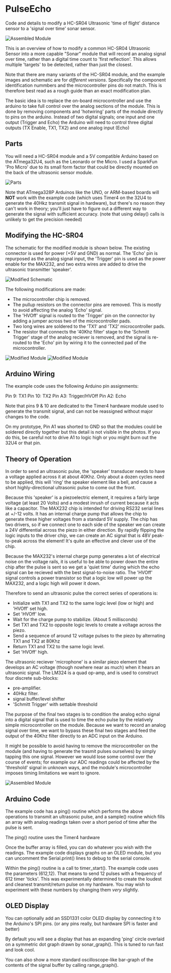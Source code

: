 # PulseEcho
Code and details to modify a HC-SR04 Ultrasonic 'time of flight' distance sensor to a 'signal over time' sonar sensor.

![Assembled Module](assembled_2.jpg)

This is an overview of how to modify a common HC-SR04 Ultrasonic Sensor into a more capable "Sonar" module that will record an analog signal over time, rather than a digital time count to 'first reflection'. This allows multiple 'targets' to be detected, rather than just the closest.

Note that there are many variants of the HC-SR04 module, and the example images and schematic are for _different versions_. Specifically the component identification nummbers and the microcontroller pins do not match. This is therefore best read as a rough guide than an exact modification plan.

The basic idea is to replace the on-board microcontroller and use the arduino to take full control over the analog sections of the module. This is done by removing components and 'hotwiring' parts of the module directly to pins on the arduino. Instead of two digital signals; one input and one output (Trigger and Echo) the Arduino will need to control three digital outputs (TX Enable, TX1, TX2) and one analog input (Echo)

## Parts
You will need a HC-SR04 module and a 5V compatible Arduino based on the ATmega32U4, such as the Leonardo or the Micro. I used a SparkFun 'Pro Micro' due to its small form factor that could be directly mounted on the back of the ultrasonic sensor module. 

![Parts](parts_1.jpg)

Note that ATmega328P Arduinos like the UNO, or ARM-based boards will **NOT** work with the example code (which uses Timer4 on the 32U4 to generate the 40Hkz transmit signal in hardware), but there's no reason they can't work in theory; you'll just have to figure out a different way to generate the signal with sufficient accuracy. (note that using delay() calls is unlikely to get the precision needed)

## Modifying the HC-SR04

The schematic for the modified module is shown below. The existing connector is used for power (+5V and GND) as normal. The 'Echo' pin is repurposed as the analog signal input, the 'Trigger' pin is used as the power enable for the MAX232, and two extra wires are added to drive the ultrasonic transmitter 'speaker'. 

![Modified Schematic](HCSR02_schematic.jpg)

The following modifications are made:
* The microcontroller chip is removed.
* The pullup resistors on the connector pins are removed. This is mostly to avoid affecting the analog 'Echo' signal.
* The 'HVOff' signal is routed to the 'Trigger' pin on the connector by adding a jumper across two of the microcontroller pads.
* Two long wires are soldered to the 'TX1' and 'TX2' microcontroller pads.
* The resistor that connects the '40Khz filter' stage to the 'Schmitt Trigger' stage of the analog reciever is removed, and the signal is re-routed to the 'Echo' pin by wiring it to the connected pad of the microcontroller.

![Modified Module](modified_1.jpg)
![Modified Module](modified_2.jpg)

## Arduino Wiring
The example code uses the following Arduino pin assignments:

Pin 9:  TX1
Pin 10: TX2
Pin A3: Trigger/HVOff
Pin A2: Echo

Note that pins 9 & 10 are dedicated to the Timer4 hardware module used to generate the transmit signal, and can not be reassigned without major changes to the code. 

On my prototype, Pin A1 was shorted to GND so that the modules could be soldered directly together but this detail is not visible in the photos. If you do this, be careful not to drive A1 to logic high or you might burn out the 32U4 or that pin.

## Theory of Operation

In order to send an ultrasonic pulse, the 'speaker' transducer needs to have a voltage applied across it at about 40Khz. Only about a dozen cycles need to be applied, this will 'ring' the speaker element like a bell, and cause a short highly-directional ultrasonic pulse to come out the front.

Because this 'speaker' is a piezoelectric element, it requires a fairly large voltage (at least 20 Volts) and a modest inrush of current because it acts like a capacitor. The MAX232 chip is intended for driving RS232 serial lines at +/-12 volts. It has an internal charge pump that allows the chip to generate these higher voltages from a standard 5V supply. The chip has two drivers, so if we connect one to each side of the speaker we can create a 24V differential across the piezo in either direction. By rapidly flipping the logic inputs to the driver chip, we can create an AC signal that is 48V peak-to-peak across the element! It's quite an effective and clever use of the chip.

Because the MAX232's internal charge pump generates a lot of electrical noise on the voltage rails, it is useful to be able to power down the entire chip after the pulse is sent so we get a 'quiet time' during which the echo signal can be recieved with the best signal-to-noise ratio. The 'HVOff' signal controls a power transistor so that a logic low will power up the MAX232, and a logic high will power it down.

Therefore to send an ultrasonic pulse the correct series of operations is:
* Initialize with TX1 and TX2 to the same logic level (low or high) and 'HVOff' set high.
* Set 'HVOff' low.
* Wait for the charge pump to stabilize. (About 5 millisconds)
* Set TX1 and TX2 to opposite logic levels to create a voltage across the piezo.
* Send a sequence of around 12 voltage pulses to the piezo by alternating TX1 and TX2 at 80Khz
* Return TX1 and TX2 to the same logic level.
* Set 'HVOff' high.

The ultrasonic reciever 'microphone' is a similar piezo element that develops an AC voltage (though nowhere near as much) when it hears an ultrasonic signal. The LM324 is a quad op-amp, and is used to construct four discrete sub-blocks:
* pre-amplifier.
* 40Hkz filter.
* signal buffer/level shifter
* 'Schmitt Trigger' with settable threshold

The purpose of the final two stages is to condition the analog echo signal into a digital signal that is used to time the echo pulse by the relatively simple microcontroller on the module. Because we want to record an analog signal over time, we want to bypass these final two stages and feed the output of the 40Khz filter directly to an ADC input on the Arduino.

It might be possible to avoid having to remove the microcontroller on the module (and having to generate the trasmit pulses ourselves) by simply tapping this one signal. However we would lose some control over the course of events; for example our ADC readings could be affected by the 'threshold' signal in unknown ways, and the module's microcontroller imposes timing limitations we want to ignore.


![Assembled Module](assembled_1.jpg)

## Arduino Code
The example code has a ping() routine which performs the above operations to transmit an ultrasonic pulse, and a sample() routine which fills an array with analog readings taken over a short period of time after the pulse is sent.

The ping() routine uses the Timer4 hardware 

Once the buffer array is filled, you can do whatever you wish with the readings. The example code displays graphs on an OLED module, but you can uncomment the Serial.print() lines to debug to the serial console.

Within the ping() routine is a call to timer_start(). The example code uses the parameters (612,12). That means to send 12 pulses with a frequency of 612 timer 'ticks'. This was experimentally determined to create the loudest and cleanest transmit/return pulse on my hardware. You may wish to experiment with these numbers by changing them _very_ slightly.

## OLED Display
You can optionally add an SSD1331 color OLED display by connecting it to the Arduino's SPI pins. (or any pins really, but hardware SPI is faster and better) 

By default you will see a display that has an expanding 'ping' circle overlaid on a symmetric dot graph drawn by sonar_graph(). This is tuned to run fast and look cool.

You can also show a more standard oscilloscope-like bar-graph of the contents of the signal buffer by calling range_graph(). 
